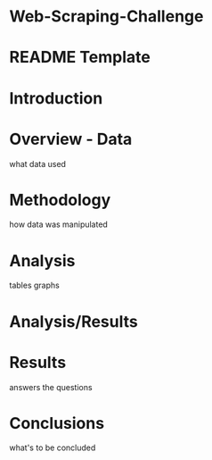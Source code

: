 # Web-Scraping-Challenge
# README Template

# Introduction

# Overview - Data
what data used
# Methodology
how data was manipulated
# Analysis
tables graphs

# Analysis/Results

# Results
answers the questions
# Conclusions
what's to be concluded